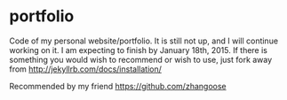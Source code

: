 # portfolio
Code of my personal website/portfolio. It is still not up, and I will continue working on it. I am expecting
to finish by January 18th, 2015. If there is something you would wish to recommend or wish to use, just fork away from
http://jekyllrb.com/docs/installation/

Recommended by my friend https://github.com/zhangoose
